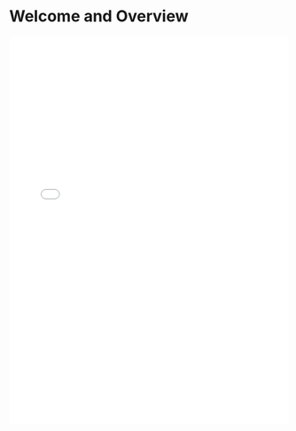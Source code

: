 # Welcome and Overview

<iframe src="welcome.html"
        width="100%"
        height="700px"
        style="border:none; display:block; margin:auto;"
        loading="eager"
        allowfullscreen
        sandbox="allow-scripts allow-same-origin allow-popups">
</iframe>